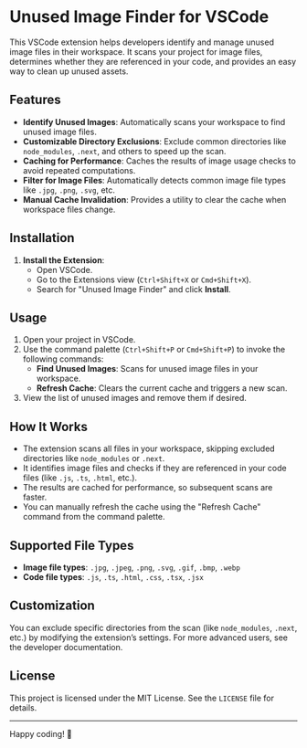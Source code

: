 # Unused Image Finder for VSCode

This VSCode extension helps developers identify and manage unused image files in their workspace. It scans your project for image files, determines whether they are referenced in your code, and provides an easy way to clean up unused assets.

## Features

- **Identify Unused Images**: Automatically scans your workspace to find unused image files.
- **Customizable Directory Exclusions**: Exclude common directories like `node_modules`, `.next`, and others to speed up the scan.
- **Caching for Performance**: Caches the results of image usage checks to avoid repeated computations.
- **Filter for Image Files**: Automatically detects common image file types like `.jpg`, `.png`, `.svg`, etc.
- **Manual Cache Invalidation**: Provides a utility to clear the cache when workspace files change.

## Installation

1. **Install the Extension**:
   - Open VSCode.
   - Go to the Extensions view (`Ctrl+Shift+X` or `Cmd+Shift+X`).
   - Search for "Unused Image Finder" and click **Install**.

## Usage

1. Open your project in VSCode.
2. Use the command palette (`Ctrl+Shift+P` or `Cmd+Shift+P`) to invoke the following commands:
   - **Find Unused Images**: Scans for unused image files in your workspace.
   - **Refresh Cache**: Clears the current cache and triggers a new scan.
3. View the list of unused images and remove them if desired.

## How It Works

- The extension scans all files in your workspace, skipping excluded directories like `node_modules` or `.next`.
- It identifies image files and checks if they are referenced in your code files (like `.js`, `.ts`, `.html`, etc.).
- The results are cached for performance, so subsequent scans are faster.
- You can manually refresh the cache using the "Refresh Cache" command from the command palette.

## Supported File Types

- **Image file types**: `.jpg`, `.jpeg`, `.png`, `.svg`, `.gif`, `.bmp`, `.webp`
- **Code file types**: `.js`, `.ts`, `.html`, `.css`, `.tsx`, `.jsx`

## Customization

You can exclude specific directories from the scan (like `node_modules`, `.next`, etc.) by modifying the extension’s settings. For more advanced users, see the developer documentation.

## License

This project is licensed under the MIT License. See the `LICENSE` file for details.

---

Happy coding! 🚀
